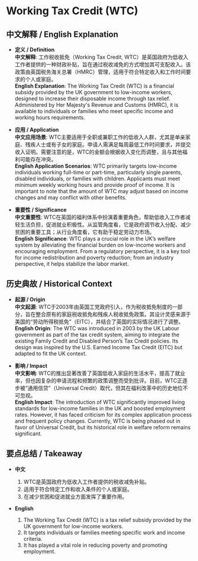 # Working Tax Credit (WTC)

## 中文解释 / English Explanation

* **定义 / Definition**  
  **中文解释**: 工作税收抵免（Working Tax Credit, WTC）是英国政府为低收入工作者提供的一种财政补贴，旨在通过税收减免的方式增加其可支配收入。该政策由英国税务海关总署（HMRC）管理，适用于符合特定收入和工作时间要求的个人或家庭。  
  **English Explanation**: The Working Tax Credit (WTC) is a financial subsidy provided by the UK government to low-income workers, designed to increase their disposable income through tax relief. Administered by Her Majesty's Revenue and Customs (HMRC), it is available to individuals or families who meet specific income and working hours requirements.

* **应用 / Application**  
  **中文应用场景**: WTC主要适用于全职或兼职工作的低收入人群，尤其是单亲家庭、残疾人士或有子女的家庭。申请人需满足每周最低工作时间要求，并提交收入证明。需要注意的是，WTC的金额会根据收入变化而调整，且与其他福利可能存在冲突。  
  **English Application Scenarios**: WTC primarily targets low-income individuals working full-time or part-time, particularly single parents, disabled individuals, or families with children. Applicants must meet minimum weekly working hours and provide proof of income. It is important to note that the amount of WTC may adjust based on income changes and may conflict with other benefits.

* **重要性 / Significance**  
  **中文重要性**: WTC在英国的福利体系中扮演着重要角色，帮助低收入工作者减轻生活负担，促进就业积极性。从监管角度看，它是政府调节收入分配、减少贫困的重要工具；从行业角度看，它有助于稳定劳动力市场。  
  **English Significance**: WTC plays a crucial role in the UK’s welfare system by alleviating the financial burden on low-income workers and encouraging employment. From a regulatory perspective, it is a key tool for income redistribution and poverty reduction; from an industry perspective, it helps stabilize the labor market.

## 历史典故 / Historical Context

* **起源 / Origin**  
  **中文起源**: WTC于2003年由英国工党政府引入，作为税收抵免制度的一部分，旨在整合原有的家庭税收抵免和残疾人税收抵免政策。其设计灵感来源于美国的“劳动所得税抵免”（EITC），并结合了英国的实际情况进行了调整。  
  **English Origin**: The WTC was introduced in 2003 by the UK Labour government as part of the tax credit system, aiming to integrate the existing Family Credit and Disabled Person’s Tax Credit policies. Its design was inspired by the U.S. Earned Income Tax Credit (EITC) but adapted to fit the UK context.

* **影响 / Impact**  
  **中文影响**: WTC的推出显著改善了英国低收入家庭的生活水平，提高了就业率，但也因复杂的申请流程和频繁的政策调整而受到批评。目前，WTC正逐步被“通用信贷”（Universal Credit）取代，但其在福利改革中的历史地位不可忽视。  
  **English Impact**: The introduction of WTC significantly improved living standards for low-income families in the UK and boosted employment rates. However, it has faced criticism for its complex application process and frequent policy changes. Currently, WTC is being phased out in favor of Universal Credit, but its historical role in welfare reform remains significant.

## 要点总结 / Takeaway

* **中文**  
  1. WTC是英国政府为低收入工作者提供的税收减免补贴。  
  2. 适用于符合特定工作和收入条件的个人或家庭。  
  3. 在减少贫困和促进就业方面发挥了重要作用。

* **English**  
  1. The Working Tax Credit (WTC) is a tax relief subsidy provided by the UK government for low-income workers.  
  2. It targets individuals or families meeting specific work and income criteria.  
  3. It has played a vital role in reducing poverty and promoting employment.